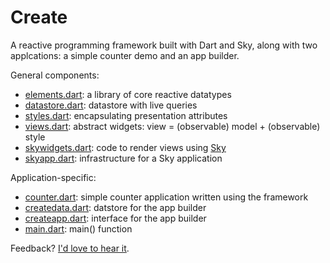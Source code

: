 # Create

A reactive programming framework built with Dart and Sky,
along with two applcations: a simple counter demo and an app builder.

General components:
- [elements.dart](https://github.com/domokit/create/blob/master/lib/elements.dart):
  a library of core reactive datatypes
- [datastore.dart](https://github.com/domokit/create/blob/master/lib/datastore.dart):
  datastore with live queries
- [styles.dart](https://github.com/domokit/create/blob/master/lib/styles.dart):
  encapsulating presentation attributes
- [views.dart](https://github.com/domokit/create/blob/master/lib/views.dart):
  abstract widgets: view = (observable) model + (observable) style
- [skywidgets.dart](https://github.com/domokit/create/blob/master/lib/skywidgets.dart):
  code to render views using [Sky](https://github.com/domokit/sky_engine)
- [skyapp.dart](https://github.com/domokit/create/blob/master/lib/skyapp.dart):
  infrastructure for a Sky application

Application-specific:
- [counter.dart](https://github.com/domokit/create/blob/master/lib/counter.dart):
  simple counter application written using the framework
- [createdata.dart](https://github.com/domokit/create/blob/master/lib/createdata.dart):
  datstore for the app builder
- [createapp.dart](https://github.com/domokit/create/blob/master/lib/createapp.dart):
  interface for the app builder
- [main.dart](https://github.com/domokit/create/blob/master/lib/main.dart):
  main() function

Feedback? [I'd love to hear it](mailto:dynin@google.com).
